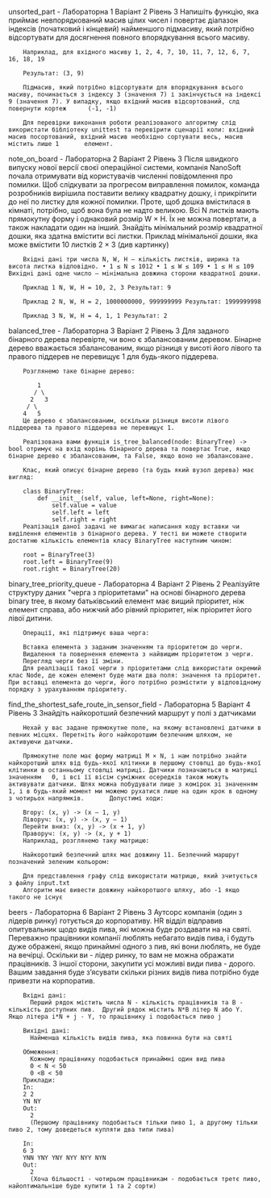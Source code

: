 unsorted_part - Лабораторна 1 Варіант 2 Рівень 3
        Напишіть функцію, яка приймає невпорядкований масив цілих чисел і повертає діапазон індексів (початковий і кінцевий) найменшого підмасиву, який потрібно відсортувати для досягнення повного впорядкування всього       масиву.

        Наприклад, для вхідного масиву 1, 2, 4, 7, 10, 11, 7, 12, 6, 7, 16, 18, 19

        Результат: (3, 9)

        Підмасив, який потрібно відсортувати для впорядкування всього масиву, починається з індексу 3 (значення 7) і закінчується на індексі 9 (значення 7). У випадку, якщо вхідний масив відсортований, слд повернути кортеж      (-1, -1)

        Для перевірки виконання роботи реалізованого алгоритму слід використати бібліотеку unittest та перевірити сценарії коли: вхідний масив посортований, вхідний масив необхідно сортувати весь, масив містить лише 1       елемент.

note_on_board - Лабораторна 2 Варіант 2 Рівень 3
        Пiсля швидкого випуску нової версiї своєї операцiйної системи, компанiя NanoSoft почала отримувати вiд користувачiв численнi повiдомлення про помилки. Щоб слiдкувати за прогресом виправлення помилок, команда розробникiв вирiшила поставити велику квадратну дошку, i прикрiпити до неї по листку для кожної помилки. Проте, щоб дошка вмiстилася в кiмнатi, потрiбно, щоб вона була не надто великою. Всi N листкiв мають прямокутну форму i однаковий розмiр W × H. Їх не можна повертати, а також накладати один на iнший. Знайдiть мiнiмальний розмiр квадратної дошки, яка здатна вмiстити всi листки. Приклад мiнiмальної дошки, яка може вмiстити 10 листкiв 2 × 3 (див картинку)
        
        Вхiднi данi три числа N, W, H — кiлькiсть листкiв, ширина та висота листка вiдповiдно. • 1 ≤ N ≤ 1012 • 1 ≤ W ≤ 109 • 1 ≤ H ≤ 109 Вихiднi данi одне число — мiнiмальна довжина сторони квадратної дошки.
        
        Приклад 1 N, W, H = 10, 2, 3 Результат: 9
        
        Приклад 2 N, W, H = 2, 1000000000, 999999999 Результат: 1999999998
        
        Приклад 3 N, W, H = 4, 1, 1 Результат: 2

balanced_tree - Лабораторна 3 Варіант 2 Рівень 3
        Для заданого бінарного дерева перевірте, чи воно є збалансованим деревом. Бінарне дерево вважається збалансованим, якщо різниця у висоті його лівого та правого піддерев не перевищує 1 для будь-якого піддерева.

        Розглянемо таке бінарне дерево:
        
            1
           / \
          2   3
         / \     
        4   5   
        Це дерево є збалансованим, оскільки різниця висоти лівого піддерева та правого піддерева не перевищує 1.
        
        Реалізована вами функція is_tree_balanced(node: BinaryTree) -> bool отримує на вхід корінь бінарного дерева та повертає True, якщо бінарне дерево є збалансованим, та False, якщо воно не збалансоване.
        
        Клас, який описує бінарне дерево (та будь який вузол дерева) має вигляд:
        
        class BinaryTree:
            def __init__(self, value, left=None, right=None):
                self.value = value
                self.left = left
                self.right = right
        Реалізація даної задачі не вимагає написання коду вставки чи виділення елементів з бінарного дерева. У тесті ви можете створити достатню кількість елементів класу BinaryTree наступним чином:
        
        root = BinaryTree(3)
        root.left = BinaryTree(9)
        root.right = BinaryTree(20)
binary_tree_priority_queue - Лабораторна 4 Варіант 2 Рівень 2
        Реалізуйте структуру даних "черга з пріоритетами" на основі бінарного дерева binary tree, в якому батьківський елемент має вищий пріоритет, ніж елемент справа, або нижчий або рівний пріоритет, ніж пріоритет його лівої дитини.
        
        Операції, які підтримує ваша черга:
        
        Вставка елемента з заданим значенням та пріоритетом до черги.
        Видалення та повернення елемента з найвищим пріоритетом з черги.
        Перегляд черги без її зміни.
        Для реалізації такої черги з пріоритетами слід використати окремий клас Node, де кожен елемент буде мати два поля: значення та пріоритет. При вставці елемента до черги, його потрібно розмістити у відповідному порядку з урахуванням пріоритету.
find_the_shortest_safe_route_in_sensor_field - Лабораторна 5 Варіант 4 Рівень 3
        Знайдіть найкоротший безпечний маршрут у полі з датчиками

        Нехай у вас задане прямокутне поле, на якому встановлені датчики в певних місцях. Перетніть його найкоротшим безпечним шляхом, не активуючи датчики.

        Прямокутне поле має форму матриці M × N, і нам потрібно знайти найкоротший шлях від будь-якої клітинки в першому стовпці до будь-якої клітинки в останньому стовпці матриці. Датчики позначаються в матриці значенням   0, і всі її вісім суміжних осередків також можуть активувати датчики. Шлях можна побудувати лише з комірок зі значенням 1, і в будь-який момент ми можемо рухатися лише на один крок в одному з чотирьох напрямків.       Допустимі ходи:

        Вгору: (x, y) -> (x – 1, y)
        Ліворуч: (x, y) -> (x, y – 1)
        Перейти вниз: (x, y) -> (x + 1, y)
        Праворуч: (x, y) -> (x, y + 1)
        Наприклад, розглянемо таку матрицю:

        Найкоротший безпечний шлях має довжину 11. Безпечний маршрут позначений зеленим кольором:

        Для представлення графу слід використати матрицю, який зчитується з файлу input.txt
        Алгоритм має вивести довжину найкоротшого шляху, або -1 якщо такого не існує
beers - Лабораторна 6 Варіант 2 Рівень 3
        Аутсорс компанія (один з лідерів ринку) готується до корпоративу.  HR відділ відправив опитувальник щодо видів пива, які можна буде роздавати на на святі.  Переважно працівники компанії люблять небагато видів пива, і будуть дуже ображені, якщо принаймні одного з пив, які вони люблять, не буде на вечірці.  Оскільки ви - лідер ринку, то вам не можна ображати працівників.
        З іншої сторони, закупити усі можливі види пива - дорого.  Вашим завдання буде з’ясувати скільки різних видів пива потрібно буде привезти на корпоратив.


        Вхідні дані:
	      Перший рядок містить числа N - кількість працівників та B - кількість доступних пив.  Другий рядок містить N*B літер N або Y.  Якщо літера i*N + j - Y, то працівнику i подобається пиво j

        Вихідні дані:
	      Найменша кількість видів пива, яка повинна бути на святі

        Обмеження:
	      Кожному працівнику подобається принаймні один вид пива
	      0 < N < 50
	      0 <B < 50
        Приклади:
        In:
        2 2
        YN NY
        Out:
	      2
	      (Першому працівнику подобається тільки пиво 1, а другому тільки пиво 2, тому доведеться купляти два типи пива)

        In:
        6 3
        YNN YNY YNY NYY NYY NYN
        Out:
	      2
	      (Хоча більшості - чотирьом працівникам - подобається третє пиво, найоптимальніше буде купити 1 та 2 сорти)